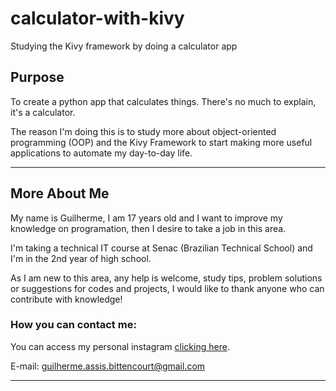 # calculator-with-kivy
Studying the Kivy framework by doing a calculator app

## Purpose
To create a python app that calculates things. There's no much to explain, it's a calculator.

The reason I'm doing this is to study more about object-oriented programming (OOP) and the Kivy Framework to start making more useful applications to automate my day-to-day life.
***
## More About Me
My name is Guilherme, I am 17 years old and I want to improve my knowledge on programation, then I desire to take a job in this area.

I'm taking a technical IT course at Senac (Brazilian Technical School) and I'm in the 2nd year of high school.

As I am new to this area, any help is welcome, study tips, problem solutions or suggestions for codes and projects, I would like to thank anyone who can contribute with knowledge!

### How you can contact me:

You can access my personal instagram [clicking here](https://www.instagram.com/gui.a.bitt/).

E-mail: guilherme.assis.bittencourt@gmail.com
***
